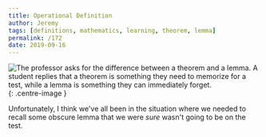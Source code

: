 ```yaml
---
title: Operational Definition
author: Jeremy
tags: [definitions, mathematics, learning, theorem, lemma]
permalink: /172
date: 2019-09-16
---
```


![The professor asks for the difference between a theorem and a lemma. A student replies that a theorem is something they need to memorize for a test, while a lemma is something they can immediately forget.](https://res.cloudinary.com/dh3hm8pb7/image/upload/c_scale,q_auto:best,w_615/v1535842782/Handwaving/Published/OperationalDefinition.png){: .centre-image }

Unfortunately, I think we've all been in the situation where we needed to recall some obscure lemma that we were *sure* wasn't going to be on the test.
